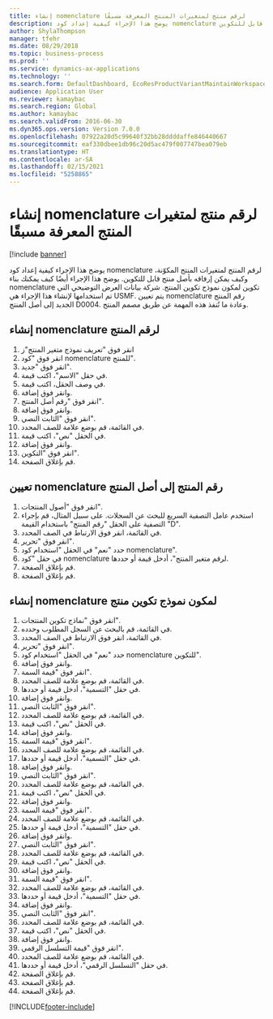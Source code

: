 ```yaml
---
title: إنشاء nomenclature لرقم منتج لمتغيرات المنتج المعرفة مسبقًا‬‏‫
description: يوضح هذا الإجراء كيفية إعداد كود nomenclature لرقم المنتج لمتغيرات المنتج المكوّنة، وكيف يمكن إرفاقه بأصل منتج قابل للتكوين.
author: ShylaThompson
manager: tfehr
ms.date: 08/29/2018
ms.topic: business-process
ms.prod: ''
ms.service: dynamics-ax-applications
ms.technology: ''
ms.search.form: DefaultDashboard, EcoResProductVariantMaintainWorkspace, EcoResNomenclature, EcoResProductListPage, EcoResProductDetails, PCProductConfigurationModelListPage, PCProductConfigurationModelDetails
audience: Application User
ms.reviewer: kamaybac
ms.search.region: Global
ms.author: kamaybac
ms.search.validFrom: 2016-06-30
ms.dyn365.ops.version: Version 7.0.0
ms.openlocfilehash: 07922a20d5c99640f32bb28ddddaffe846440667
ms.sourcegitcommit: eaf330dbee1db96c20d5ac479f007747bea079eb
ms.translationtype: HT
ms.contentlocale: ar-SA
ms.lasthandoff: 02/15/2021
ms.locfileid: "5258865"
---
```

# <a name="create-a-product-number-nomenclature-for-configured-product-variants"></a>إنشاء nomenclature لرقم منتج لمتغيرات المنتج المعرفة مسبقًا‬‏‫

[!include [banner](../../includes/banner.md)]

يوضح هذا الإجراء كيفية إعداد كود nomenclature لرقم المنتج لمتغيرات المنتج المكوّنة، وكيف يمكن إرفاقه بأصل منتج قابل للتكوين. يوضح هذا الإجراء أيضًا كيف يمكنك بناء nomenclature تكوين لمكون نموذج تكوين المنتج. شركة بيانات العرض التوضيحي التي تم استخدامها لإنشاء هذا الإجراء هي USMF. يتم تعيين nomenclature رقم المنتج الجديد إلى أصل المنتج D0004. وعادة ما تُنفذ هذه المهمة عن طريق مصمم المنتج.


## <a name="create-a-product-number-nomenclature"></a>إنشاء nomenclature لرقم المنتج
1. انقر فوق "تعريف نموذج متغير المنتج"ز
2. انقر فوق "كود nomenclature للمنتج‬".
3. انقر فوق "جديد".
4. في حقل "الاسم"، اكتب قيمة.
5. في وصف الحقل، اكتب قيمة.
6. وانقر فوق إضافة.
7. انقر فوق "رقم أصل المنتج".
8. وانقر فوق إضافة.
9. انقر فوق "الثابت النصي‬".
10. في القائمة، قم بوضع علامة للصف المحدد.
11. في الحقل "نص"، اكتب قيمة.
12. وانقر فوق إضافة.
13. انقر فوق "التكوين".
14. قم بإغلاق الصفحة.

## <a name="assign-the-product-number-nomenclature-to-a-product-master"></a>تعيين nomenclature رقم المنتج إلى أصل المنتج
1. انقر فوق "أصول المنتجات".
2. استخدم عامل التصفية السريع للبحث عن السجلات. على سبيل المثال، قم بإجراء التصفية على الحقل "رقم المنتج" باستخدام القيمة "D".
3. في القائمة، انقر فوق الارتباط في الصف المحدد.
4. انقر فوق "تحرير".
5. حدد "نعم" في الحقل "استخدام كود nomenclature".
6. في حقل "كود nomenclature لرقم متغير المنتج‬"، أدخل قيمة أو حددها.
7. قم بإغلاق الصفحة.
8. قم بإغلاق الصفحة.

## <a name="create-nomenclature-for-a-product-configuration-model-component"></a>إنشاء nomenclature لمكون نموذج تكوين منتج
1. انقر فوق "نماذج تكوين المنتجات".
2. في القائمة، قم بالبحث عن السجل المطلوب وحدده.
3. في القائمة، انقر فوق الارتباط في الصف المحدد.
4. انقر فوق "تحرير".
5. حدد "نعم" في الحقل "استخدام كود nomenclature للتكوين‬".
6. وانقر فوق إضافة.
7. انقر فوق "قيمة السمة‬".
8. في القائمة، قم بوضع علامة للصف المحدد.
9. في حقل "التسمية"، أدخل قيمة أو حددها.
10. وانقر فوق إضافة.
11. انقر فوق "الثابت النصي‬".
12. في القائمة، قم بوضع علامة للصف المحدد.
13. في الحقل "نص"، اكتب قيمة.
14. وانقر فوق إضافة.
15. انقر فوق "قيمة السمة‬".
16. في القائمة، قم بوضع علامة للصف المحدد.
17. في حقل "التسمية"، أدخل قيمة أو حددها.
18. وانقر فوق إضافة.
19. انقر فوق "الثابت النصي‬".
20. في القائمة، قم بوضع علامة للصف المحدد.
21. في الحقل "نص"، اكتب قيمة.
22. وانقر فوق إضافة.
23. انقر فوق "قيمة السمة‬".
24. في القائمة، قم بوضع علامة للصف المحدد.
25. في حقل "التسمية"، أدخل قيمة أو حددها.
26. وانقر فوق إضافة.
27. انقر فوق "الثابت النصي‬".
28. في القائمة، قم بوضع علامة للصف المحدد.
29. في الحقل "نص"، اكتب قيمة.
30. وانقر فوق إضافة.
31. انقر فوق "قيمة السمة‬".
32. في القائمة، قم بوضع علامة للصف المحدد.
33. في حقل "التسمية"، أدخل قيمة أو حددها.
34. وانقر فوق إضافة.
35. انقر فوق "الثابت النصي‬".
36. في القائمة، قم بوضع علامة للصف المحدد.
37. في الحقل "نص"، اكتب قيمة.
38. وانقر فوق إضافة.
39. انقر فوق "قيمة التسلسل الرقمي".
40. في القائمة، قم بوضع علامة للصف المحدد.
41. في حقل "التسلسل الرقمي"، أدخل قيمة أو حددها.
42. قم بإغلاق الصفحة.
43. قم بإغلاق الصفحة.
44. قم بإغلاق الصفحة.



[!INCLUDE[footer-include](../../../includes/footer-banner.md)]